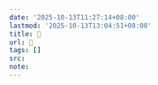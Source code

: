 ```yaml
---
date: '2025-10-13T11:27:14+08:00'
lastmod: '2025-10-13T13:04:51+08:00'
title: 󰖝
url: 󰖝
tags: []
src:
note:
---
```

